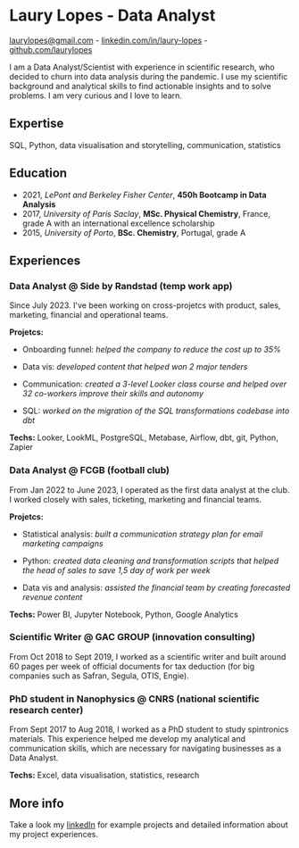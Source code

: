 # Laury Lopes - Data Analyst 
laurylopes@gmail.com - [linkedin.com/in/laury-lopes](https://www.linkedin.com/in/laury-lopes/) - [github.com/laurylopes](https://github.com/laurylopes)


I am a Data Analyst/Scientist with experience in scientific research, who decided to churn into data analysis during the pandemic. I use my scientific background and analytical skills to find actionable insights and to solve problems. I am very curious and I love to learn.

## Expertise
SQL, Python, data visualisation and storytelling, communication, statistics

## Education 
- 2021, *LePont and Berkeley Fisher Center*, **450h Bootcamp in Data Analysis**
- 2017, *University of Paris Saclay*, **MSc. Physical Chemistry**, France, grade A with an international excellence scholarship 
- 2015, *University of Porto*, **BSc. Chemistry**, Portugal, grade A

## Experiences
### Data Analyst @ Side by Randstad (temp work app)
Since July 2023. I've been working on cross-projetcs with product, sales, marketing, financial and operational teams.

**Projetcs:**
- Onboarding funnel: *helped the company to reduce the cost up to 35%* 

- Data vis: *developed content that helped won 2 major tenders* 

- Communication: *created a 3-level Looker class course and helped over 32 co-workers improve their skills and autonomy*

- SQL: *worked on the migration of the SQL transformations codebase into dbt*
 

**Techs:** Looker, LookML,  PostgreSQL, Metabase, Airflow, dbt, git, Python, Zapier


### Data Analyst @ FCGB (football club)
From Jan 2022 to June 2023, I operated as the first data analyst at the club. I worked closely with sales, ticketing, marketing and financial teams.

**Projetcs:**
- Statistical analysis: *built a communication strategy plan for email marketing campaigns*

-  Python: *created data cleaning and transformation scripts that helped the head of sales to save 1,5 day of work per week*

-  Data vis and analysis: *assisted the financial team by creating forecasted revenue content*

**Techs:** Power BI, Jupyter Notebook, Python, Google Analytics

### Scientific Writer @ GAC GROUP (innovation consulting)
From Oct 2018 to Sept 2019, I worked as a scientific writer and built around 60 pages per week of official documents for tax deduction (for big companies such as Safran, Segula, OTIS, Engie). 


### PhD student in Nanophysics @ CNRS (national scientific research center)
From Sept 2017 to Aug 2018, I worked as a PhD student to study spintronics materials. This experience helped me develop my analytical and communication skills, which are necessary for navigating businesses as a Data Analyst.

**Techs:** Excel, data visualisation, statistics, research


## More info
Take a look my [linkedIn](https://www.linkedin.com/in/laury-lopes/) for example projects and detailed information about my project experiences. 







